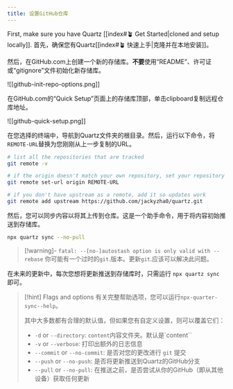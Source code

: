 ```yaml
---
title: 设置GitHub仓库
---
```


First, make sure you have Quartz [[index#🪴 Get Started|cloned and setup locally]].
首先，确保您有Quartz[[index#🪴 快速上手|克隆并在本地安装]]。

然后，在GitHub.com上创建一个新的存储库。**不要**使用“README”、许可证或“gitignore”文件初始化新存储库。

![[github-init-repo-options.png]]

在GitHub.com的“Quick Setup”页面上的存储库顶部，单击clipboard复制远程仓库地址。

![[github-quick-setup.png]]

在您选择的终端中，导航到Quartz文件夹的根目录。然后，运行以下命令，将`REMOTE-URL`替换为您刚刚从上一步复制的URL。

```bash
# list all the repositories that are tracked
git remote -v

# if the origin doesn't match your own repository, set your repository as the origin
git remote set-url origin REMOTE-URL

# if you don't have upstream as a remote, add it so updates work
git remote add upstream https://github.com/jackyzha0/quartz.git
```

然后，您可以同步内容以将其上传到仓库。这是一个助手命令，用于将内容初始推送到存储库。

```bash
npx quartz sync --no-pull
```

> [!warning]- `fatal: --[no-]autostash option is only valid with --rebase`
> 你可能有一个过时的`git`.版本。更新`git`.应该可以解决此问题。

在未来的更新中，每次您想将更新推送到存储库时，只需运行 `npx quartz sync` 即可。

> [!hint] Flags and options
> 有关完整帮助选项，您可以运行`npx-quarter-sync--help`。
> 
> 其中大多数都有合理的默认值，但如果您有自定义设置，则可以覆盖它们：
>
> - `-d` or `--directory`:  `content`内容文件夹。默认是`content``
> - `-v` or `--verbose`: 打印出额外的日志信息
> - `--commit` or `--no-commit`: 是否对您的更改进行 `git` 提交
> - `--push` or `--no-push`: 是否将更新推送到Quartz的GitHub分支
> - `--pull` or `--no-pull`: 在推送之前，是否尝试从你的GitHub（即从其他设备）获取任何更新
